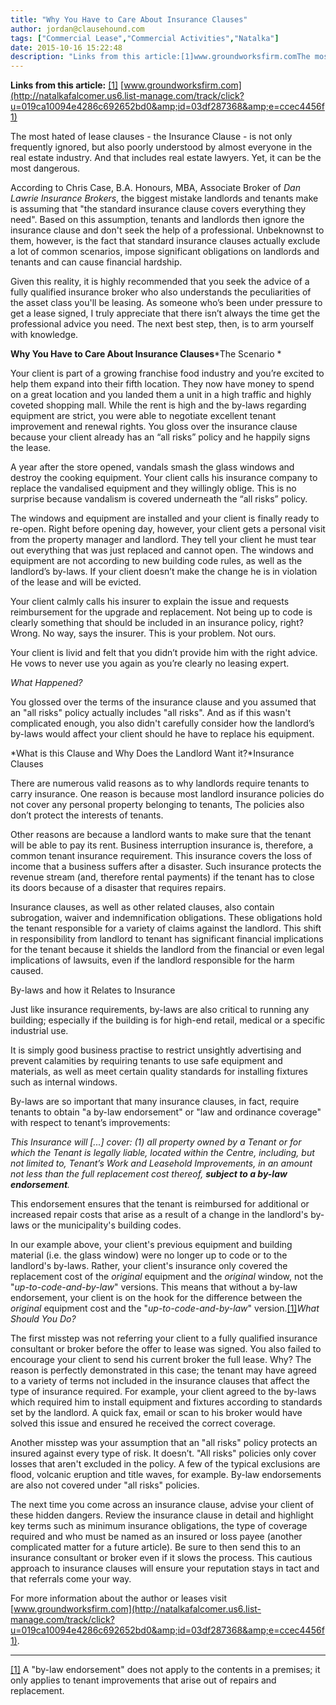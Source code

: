 ```yaml
---
title: "Why You Have to Care About Insurance Clauses"
author: jordan@clausehound.com
tags: ["Commercial Lease","Commercial Activities","Natalka"]
date: 2015-10-16 15:22:48
description: "Links from this article:[1]www.groundworksfirm.comThe most hated of lease clauses - the Insurance Clause - is not only frequently ignored, but..."
---
```


**Links from this article:**
[[1]](https://mail.google.com/mail/u/1/?shva=1#150230e970abecb6__ftn1)
[www.groundworksfirm.com](http://natalkafalcomer.us6.list-manage.com/track/click?u=019ca10094e4286c692652bd0&amp;id=03df287368&amp;e=ccec4456f1)

The most hated of lease clauses - the Insurance Clause - is not only frequently ignored, but also poorly understood by almost everyone in the real estate industry. And that includes real estate lawyers. Yet, it can be the most dangerous.

According to Chris Case, B.A. Honours, MBA, Associate Broker of *Dan Lawrie Insurance Brokers*, the biggest mistake landlords and tenants make is assuming that "the standard insurance clause covers everything they need". Based on this assumption, tenants and landlords then ignore the insurance clause and don't seek the help of a professional. Unbeknownst to them, however, is the fact that standard insurance clauses actually exclude a lot of common scenarios, impose significant obligations on landlords and tenants and can cause financial hardship.

Given this reality, it is highly recommended that you seek the advice of a fully qualified insurance broker who also understands the peculiarities of the asset class you'll be leasing. As someone who’s been under pressure to get a lease signed, I truly appreciate that there isn’t always the time get the professional advice you need. The next best step, then, is to arm yourself with knowledge.

**Why You Have to Care About Insurance Clauses***The Scenario *

Your client is part of a growing franchise food industry and you’re excited to help them expand into their fifth location. They now have money to spend on a great location and you landed them a unit in a high traffic and highly coveted shopping mall. While the rent is high and the by-laws regarding equipment are strict, you were able to negotiate excellent tenant improvement and renewal rights. You gloss over the insurance clause because your client already has an “all risks” policy and he happily signs the lease.

A year after the store opened, vandals smash the glass windows and destroy the cooking equipment. Your client calls his insurance company to replace the vandalised equipment and they willingly oblige. This is no surprise because vandalism is covered underneath the “all risks” policy.

The windows and equipment are installed and your client is finally ready to re-open. Right before opening day, however, your client gets a personal visit from the property manager and landlord. They tell your client he must tear out everything that was just replaced and cannot open. The windows and equipment are not according to new building code rules, as well as the landlord’s by-laws. If your client doesn’t make the change he is in violation of the lease and will be evicted.

Your client calmly calls his insurer to explain the issue and requests reimbursement for the upgrade and replacement. Not being up to code is clearly something that should be included in an insurance policy, right? Wrong. No way, says the insurer. This is your problem. Not ours.

Your client is livid and felt that you didn’t provide him with the right advice. He vows to never use you again as you’re clearly no leasing expert.

*What Happened?*

You glossed over the terms of the insurance clause and you assumed that an "all risks" policy actually includes "all risks". And as if this wasn't complicated enough, you also didn't carefully consider how the landlord’s by-laws would affect your client should he have to replace his equipment.

*What is this Clause and Why Does the Landlord Want it?*Insurance Clauses

There are numerous valid reasons as to why landlords require tenants to carry insurance. One reason is because most landlord insurance policies do not cover any personal property belonging to tenants, The policies also don’t protect the interests of tenants.

Other reasons are because a landlord wants to make sure that the tenant will be able to pay its rent. Business interruption insurance is, therefore, a common tenant insurance requirement. This insurance covers the loss of income that a business suffers after a disaster. Such insurance protects the revenue stream (and, therefore rental payments) if the tenant has to close its doors because of a disaster that requires repairs.

Insurance clauses, as well as other related clauses, also contain subrogation, waiver and indemnification obligations. These obligations hold the tenant responsible for a variety of claims against the landlord. This shift in responsibility from landlord to tenant has significant financial implications for the tenant because it shields the landlord from the financial or even legal implications of lawsuits, even if the landlord responsible for the harm caused.

By-laws and how it Relates to Insurance

Just like insurance requirements, by-laws are also critical to running any building; especially if the building is for high-end retail, medical or a specific industrial use.

It is simply good business practise to restrict unsightly advertising and prevent calamities by requiring tenants to use safe equipment and materials, as well as meet certain quality standards for installing fixtures such as internal windows.

By-laws are so important that many insurance clauses, in fact, require tenants to obtain "a by-law endorsement" or "law and ordinance coverage" with respect to tenant’s improvements:

*This Insurance will [...] cover: (1) all property owned by a Tenant or for which the Tenant is legally liable, located within the Centre, including, but not limited to, Tenant’s Work and Leasehold Improvements, in an amount not less than the full replacement cost thereof, **subject to a by-law endorsement**.*

This endorsement ensures that the tenant is reimbursed for additional or increased repair costs that arise as a result of a change in the landlord's by-laws or the municipality's building codes.

In our example above, your client's previous equipment and building material (i.e. the glass window) were no longer up to code or to the landlord's by-laws. Rather, your client's insurance only covered the replacement cost of the *original* equipment and the *original* window, not the "*up-to-code-and-by-law*" versions. This means that without a by-law endorsement, your client is on the hook for the difference between the *original* equipment cost and the "*up-to-code-and-by-law*" version.[[1]](https://mail.google.com/mail/u/1/?shva=1#150230e970abecb6__ftn1)*What Should You Do?*

The first misstep was not referring your client to a fully qualified insurance consultant or broker before the offer to lease was signed. You also failed to encourage your client to send his current broker the full lease. Why? The reason is perfectly demonstrated in this case; the tenant may have agreed to a variety of terms not included in the insurance clauses that affect the type of insurance required. For example, your client agreed to the by-laws which required him to install equipment and fixtures according to standards set by the landlord. A quick fax, email or scan to his broker would have solved this issue and ensured he received the correct coverage.

Another misstep was your assumption that an "all risks" policy protects an insured against every type of risk. It doesn’t. "All risks" policies only cover losses that aren't excluded in the policy. A few of the typical exclusions are flood, volcanic eruption and title waves, for example. By-law endorsements are also not covered under "all risks" policies.

The next time you come across an insurance clause, advise your client of these hidden dangers. Review the insurance clause in detail and highlight key terms such as minimum insurance obligations, the type of coverage required and who must be named as an insured or loss payee (another complicated matter for a future article). Be sure to then send this to an insurance consultant or broker even if it slows the process. This cautious approach to insurance clauses will ensure your reputation stays in tact and that referrals come your way.

For more information about the author or leases visit [www.groundworksfirm.com](http://natalkafalcomer.us6.list-manage.com/track/click?u=019ca10094e4286c692652bd0&amp;id=03df287368&amp;e=ccec4456f1).

 

---

[[1]](https://mail.google.com/mail/u/1/?shva=1#150230e970abecb6__ftnref1) A "by-law endorsement" does not apply to the contents in a premises; it only applies to tenant improvements that arise out of repairs and replacement.
